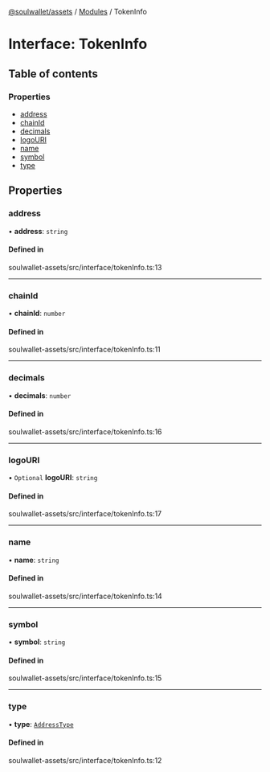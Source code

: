 [@soulwallet/assets](../README.md) / [Modules](../modules.md) / TokenInfo

# Interface: TokenInfo

## Table of contents

### Properties

- [address](TokenInfo.md#address)
- [chainId](TokenInfo.md#chainid)
- [decimals](TokenInfo.md#decimals)
- [logoURI](TokenInfo.md#logouri)
- [name](TokenInfo.md#name)
- [symbol](TokenInfo.md#symbol)
- [type](TokenInfo.md#type)

## Properties

### address

• **address**: `string`

#### Defined in

soulwallet-assets/src/interface/tokenInfo.ts:13

___

### chainId

• **chainId**: `number`

#### Defined in

soulwallet-assets/src/interface/tokenInfo.ts:11

___

### decimals

• **decimals**: `number`

#### Defined in

soulwallet-assets/src/interface/tokenInfo.ts:16

___

### logoURI

• `Optional` **logoURI**: `string`

#### Defined in

soulwallet-assets/src/interface/tokenInfo.ts:17

___

### name

• **name**: `string`

#### Defined in

soulwallet-assets/src/interface/tokenInfo.ts:14

___

### symbol

• **symbol**: `string`

#### Defined in

soulwallet-assets/src/interface/tokenInfo.ts:15

___

### type

• **type**: [`AddressType`](../enums/AddressType.md)

#### Defined in

soulwallet-assets/src/interface/tokenInfo.ts:12
